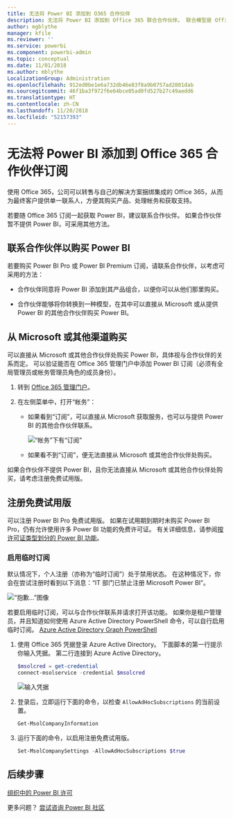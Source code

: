 ```yaml
---
title: 无法将 Power BI 添加到 O365 合作伙伴
description: 无法将 Power BI 添加到 Office 365 联合合作伙伴。 联合模型是 Office 365 使用的购买模型。
author: mgblythe
manager: kfile
ms.reviewer: ''
ms.service: powerbi
ms.component: powerbi-admin
ms.topic: conceptual
ms.date: 11/01/2018
ms.author: mblythe
LocalizationGroup: Administration
ms.openlocfilehash: 912ed0be1e6a732db46e83f8a9b0757ad2801dab
ms.sourcegitcommit: 46f1ba3f972f6e64bce05ad0fd527b27c49aedd6
ms.translationtype: HT
ms.contentlocale: zh-CN
ms.lasthandoff: 11/20/2018
ms.locfileid: "52157393"
---
```

# <a name="unable-to-add-power-bi-to-office-365-partner-subscription"></a>无法将 Power BI 添加到 Office 365 合作伙伴订阅

使用 Office 365，公司可以转售与自己的解决方案捆绑集成的 Office 365，从而为最终客户提供单一联系人，方便其购买产品、处理帐务和获取支持。

若要随 Office 365 订阅一起获取 Power BI，建议联系合作伙伴。 如果合作伙伴暂不提供 Power BI，可采用其他方法。

## <a name="work-with-your-partner-to-purchase-power-bi"></a>联系合作伙伴以购买 Power BI

若要购买 Power BI Pro 或 Power BI Premium 订阅，请联系合作伙伴，以考虑可采用的方法：

* 合作伙伴同意将 Power BI 添加到其产品组合，以便你可以从他们那里购买。

* 合作伙伴能够将你转换到一种模型，在其中可以直接从 Microsoft 或从提供 Power BI 的其他合作伙伴购买 Power BI。

## <a name="purchase-from-microsoft-or-another-channel"></a>从 Microsoft 或其他渠道购买

可以直接从 Microsoft 或其他合作伙伴处购买 Power BI，具体视与合作伙伴的关系而定。 可以验证能否在 Office 365 管理门户中添加 Power BI 订阅（必须有全局管理员或帐务管理员角色的成员身份）。

1. 转到 [Office 365 管理门户](https://admin.microsoft.com/AdminPortal/Home#/homepage)。

1. 在左侧菜单中，打开“帐务”：

    * 如果看到“订阅”，可以直接从 Microsoft 获取服务，也可以与提供 Power BI 的其他合作伙伴联系。

        ![“帐务”下有“订阅”](media/service-admin-syndication-partner/billingsub.png)

    * 如果看不到“订阅”，便无法直接从 Microsoft 或其他合作伙伴处购买。

如果合作伙伴不提供 Power BI，且你无法直接从 Microsoft 或其他合作伙伴处购买，请考虑注册免费试用版。

## <a name="sign-up-for-a-free-trial"></a>注册免费试用版

可以注册 Power BI Pro 免费试用版。 如果在试用期到期时未购买 Power BI Pro，仍有允许使用许多 Power BI 功能的免费许可证。 有关详细信息，请参阅[按许可证类型划分的 Power BI 功能](service-features-license-type.md)。

### <a name="enable-ad-hoc-subscriptions"></a>启用临时订阅

默认情况下，个人注册（亦称为“临时订阅”）处于禁用状态。 在这种情况下，你会在尝试注册时看到以下消息：“IT 部门已禁止注册 Microsoft Power BI”。

![“抱歉...”图像](media/service-admin-syndication-partner/sorry.png)

若要启用临时订阅，可以与合作伙伴联系并请求打开该功能。 如果你是租户管理员，并且知道如何使用 Azure Active Directory PowerShell 命令，可以自行启用临时订阅。 [Azure Active Directory Graph PowerShell](/powershell/azure/active-directory/install-adv2/)

1. 使用 Office 365 凭据登录 Azure Active Directory。 下面脚本的第一行提示你输入凭据。 第二行连接到 Azure Active Directory。

    ```powershell
    $msolcred = get-credential
    connect-msolservice -credential $msolcred
    ```

    ![输入凭据](media/service-admin-syndication-partner/aad-signin.png)

1. 登录后，立即运行下面的命令，以检查 `AllowAdHocSubscriptions` 的当前设置。

    ```powershell
    Get-MsolCompanyInformation
    ```

1. 运行下面的命令，以启用注册免费试用版。

    ```powershell
    Set-MsolCompanySettings -AllowAdHocSubscriptions $true
    ```

## <a name="next-steps"></a>后续步骤

[组织中的 Power BI 许可](service-admin-licensing-organization.md)

更多问题？ [尝试咨询 Power BI 社区](http://community.powerbi.com/)